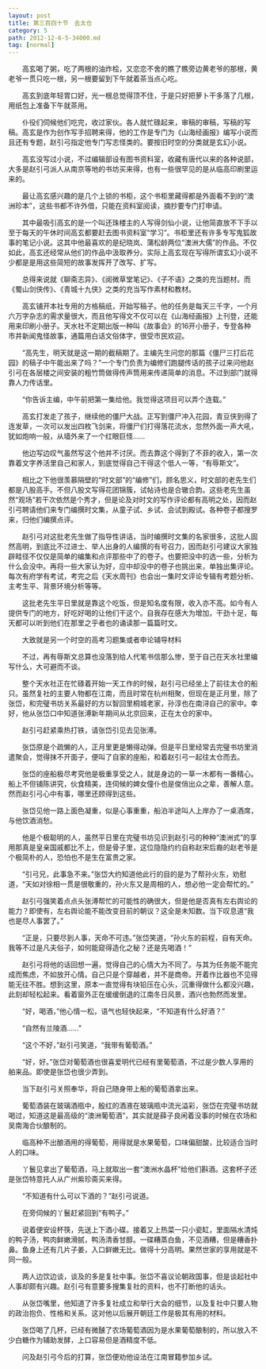 ```yaml
---
layout: post
title: 第三百四十节　去太仓
category: 5
path: 2012-12-6-5-34000.md
tag: [normal]
---
```


　　高玄喝了粥，吃了两根的油炸桧，又恋恋不舍的瞧了瞧旁边黄老爷的那根，黄老爷一贯只吃一根，另一根要留到下午就着茶当点心吃。

　　高玄到底年轻胃口好，光一根总觉得顶不住，于是只好把萝卜干多落了几根，用纸包上准备下午就茶用。

　　仆役们伺候他们吃完，收过家伙。各人就忙碌起来，审稿的审稿，写稿的写稿。高玄是作为创作写手招聘来得，他的工作是专门为《山海经画报》编写小说而且还有专题，赵引弓指定他专门写志怪类的。要按旧时空的分类就是玄幻小说。

　　高玄没写过小说，不过编辑部设有图书资料室，收藏有唐代以来的各种说部，大多是赵引弓派人从南京等地的书坊买来得，也有一些很罕见的是从临高印刷里运来的。

　　最让高玄感兴趣的是几个上锁的书柜，这个书柜里藏得都是外面看不到的“澳洲珍本”，这些书都不许外借，只能在资料室阅读，摘抄要专门打申请。

　　其中最吸引高玄的是一个叫还珠楼主的人写得剑仙小说，让他简直放不下手以至于每天的午休时间高玄都要赶去图书资料室“学习”。书柜里还有许多专写鬼狐故事的笔记小说。这其中他最喜欢的是纪晓岚、蒲松龄两位“澳洲大儒”的作品。不仅如此，高玄还经常从他们的作品中汲取养分。实际上高玄现在写得所谓玄幻小说不少都是是用这些简短的故事发挥开了改写、扩写。

　　总得来说就《聊斋志异》、《阅微草堂笔记》、《子不语》之类的充当题材。而《蜀山剑侠传》、《青城十九侠》之类的充当写作素材和教材。

　　高玄铺开本社专用的方格稿纸，开始写稿子。他的任务是每天三千字，一个月六万字杂志的需求量很大，而且他写得文不仅可以在《山海经画报》上刊登，还能用来印刷小册子。天水社不定期出版一种叫《故事会》的16开小册子，专登各种市井新闻鬼怪故事，通篇用白话文俗体字，很受市民欢迎。

　　“高先生，明天就是这一期的截稿期了。主编先生问您的那篇《僵尸三打后花园》的稿子中午能出来了吗？”一个专门负责为编修们跑腿传话的孩子过来问他赵引弓在各层楼之间安装的粗竹筒做得传声筒用来传递简单的消息。不过到部门就得靠人力传话里。

　　“你告诉主编，中午前把第一集给他。我觉得这项目可以弄个连载。”

　　高玄打发走了孩子，继续他的僵尸大战。正写到僵尸冲入花园，青豆侠到得了连发草，一次可以发出四枚飞剑来，将僵尸们打得落花流水，忽然外面一声大吼，犹如炮响一般，从墙外来了一个红眼巨怪……

　　他边写边叹气虽然写这个他并不讨厌。而去靠这个得到了不菲的收入，第一次靠着文字养活里自己和家人，到底觉得自己干得这个低人一等，“有辱斯文”。

　　相比之下他很羡慕隔壁的“时文部”的“编修”们，顾名思义，时文部的老先生们都是八股高手。不但八股文写得花团锦簇，试帖诗也是合辙合韵。这些老先生虽然“观场”若干次依然是个秀才，但是论及对时文的写作评论都有高明之处，因而赵引弓聘请他们来专门编撰时文集，从童子试、乡试、会试到殿试。各种卷子都搜罗来，归他们编撰点评。

　　赵引弓对这批老先生做了指导性讲话，当时编撰时文集的名家很多，这批人固然高明，到底比不过进士、举人出身的人编撰的有号召力，因而赵引弓建议大家独辟畦径不仅仅是简单的编集和点评那些中了的卷子。也要把没中的选一些，分析为什么会没中。再将一些大家认为好，应中却没中的卷子也挑出来，单独出集评论。每次有府学有考试，考完之后《天水周刊》也会出一集时文评论专辑有考题分析、主考生平、背景环境分析等等。

　　这批老先生平日里就是靠这个吃饭，但是知名度有限，收入亦不高。如今有人提供专门的地方，好吃好喝的让他们干这个。自我存在感大为增加，干劲十足，每天都可以听到他们在那里之乎者也的诵读那一篇篇时文。

　　大致就是另一个时空的高考习题集或者申论辅导材料

　　不过，再有辱斯文总算也没落到给人代笔书信那么惨，至于自己在天水社里编写什么，大可避而不谈。

　　整个天水社正在忙碌着开始一天工作的时候，赵引弓已经坐上了前往太仓的船只。虽然复社的主要人物都在江南，而且时常在杭州相聚，但现在是正月里，除了张岱，和完璧书坊关系最好的方以智回里桐城老家，孙淳也在南浔自己的家中。幸好，他从张岱口中知道张溥新年期间从北京回来，正在太仓的家中。

　　赵引弓赶紧乘热打铁，请张岱引见去见张溥。

　　张岱原是个疏懒的人，正月里更是懒得动弹。但是平日里经常去完璧书坊里消遣聚会，觉得抹不开面子，便叫了自家的座船，和着赵引弓一起往太仓而去。

　　张岱的座船极尽考究他是极重享受之人，就是身边的一草一木都有一番精心。船上不但铺陈讲究，伙食精美，连伺候的婢女僮仆也是俊俏出众之辈，善解人意。然而赵引弓心中有事，哪里还顾得到这些。

　　张岱见他一路上面色凝重，似是心事重重，船泊半途叫人上岸办了一桌酒席，与他饮酒消愁。

　　他是个极聪明的人，虽然平日里在完璧书坊见识到赵引弓的种种“澳洲式”的享用那真是皇亲国戚都比不上，但是骨子里，这位隐隐约约自称赵宋后裔的赵老爷是个极简朴的人，恐怕也不是生在富贵之家。

　　“引弓兄，此事急不来。”张岱大约知道他此行的目的是为了帮孙火东，劝慰道，“天如对徐相一贯是很敬重的，孙火东又是周相的人，想必他一定会帮忙的。”

　　赵引弓强笑着点点头张溥帮忙的可能性的确很大，但是他是否真有左右舆论的能力？即使有，左右舆论能不能改变目前的朝议？这全是未知数。当下叹息道“我也是尽人事罢了。”

　　“正是，只要尽到人事，天命不可违。”张岱笑道，“孙火东的前程，自有天命。我等不过是凡夫俗子，如何能窥得造化之秘？还是先喝酒！”

　　赵引弓将他的话回想一遍，觉得自己的心情大为不同了。与其为任务能不能完成而焦虑，不如放开心情。自己只是个穿越者，并不是商帝。开着作比器也不见得能无往不胜。想到这里，原本一直觉得有块铅压在心头，沉重得做什么都没兴趣，此刻却轻松起来。看着窗外正在缓缓倒退的江南冬日风景，酒兴也勃然而发里。

　　“好，喝酒，”他心情一松，语气也轻快起来，“不知道有什么好酒？”

　　“自然有兰陵酒……”

　　“这个不好，”赵引弓笑道，“我带有葡萄酒。”

　　“好，好。”张岱对葡萄酒也很喜爱明代已经有里葡萄酒，不过是少数人享用的舶来品。即使是张岱也很少弄到。

　　当下赵引弓关照奉华，将自己随身带上船的葡萄酒拿出来。

　　葡萄酒装在玻璃酒瓶中，殷红的酒液在玻璃瓶中流光溢彩，张岱在完璧书坊就喝过，知道这是最高级的“澳洲葡萄酒”，其实就是薛子良闲着没事的时候在农场和吴南海合伙酿制的。

　　临高种不出酿酒用的得葡萄，用得就是水果葡萄，口味偏甜酸，比较适合当时人的口味。

　　丫鬟见拿出了葡萄酒，马上就取出一套“澳洲水晶杯”给他们斟酒。这套杯子还是张岱特意托人从广州紫珍斋买来得。

　　“不知道有什么可以下酒的？”赵引弓说道。

　　在旁伺候的丫鬟赶紧回到“有鸭子。”

　　说着便安设杯筷，先送上下酒小碟。接着又上热菜一只小瓷缸，里面隔水清炖的鸭子汤，鸭肉鲜嫩滑腻，鸭汤清香甘醇。一碟糟蒸白鱼，不见酒糟，但是糟香扑鼻。鱼身上还有几片子姜，入口鲜嫩无比。做得十分高明。果然世家的享用就是不同一般。

　　两人边饮边谈，谈及的多是复社中事。张岱不喜议论朝政国事，但是谈起社中人事却颇有兴趣。赵引弓有意要多搜集复社的资料，也不打断他的话头。

　　从张岱嘴里，他知道了许多复社成立和举行大会的细节，以及复社中只要人物的政治抱负、性格和关系。这对他以后展开朝廷工作是极其有用的材料。

　　张岱喝了几杯，已经有微醺了农场葡萄酒因为是水果葡萄酿制的，所以放入不少白糖作为辅助发酵，上口容易但是酒精度不低。

　　问及赵引弓今后的打算，张岱便劝他设法在江南冒籍参加乡试。